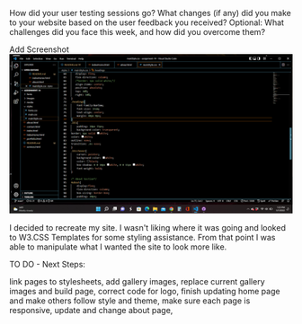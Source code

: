 How did your user testing sessions go?
What changes (if any) did you make to your website based on the user feedback you received?
Optional: What challenges did you face this week, and how did you overcome them?

Add Screenshot
![My Screenshot](./images/AndersonScreenshot14.png)

I decided to recreate my site. I wasn't liking where it was going and looked to W3.CSS Templates for some styling assistance. From that point I was able to manipulate what I wanted the site to look more like.

TO DO - Next Steps:

link pages to stylesheets,
add gallery images,
replace current gallery images and build page,
correct code for logo,
finish updating home page and make others follow style and theme,
make sure each page is responsive,
update and change about page,
